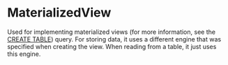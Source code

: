 # MaterializedView

Used for implementing materialized views (for more information, see the [CREATE TABLE](../../query_language/create.md#query_language-queries-create_table)) query. For storing data, it uses a different engine that was specified when creating the view. When reading from a table, it just uses this engine.

